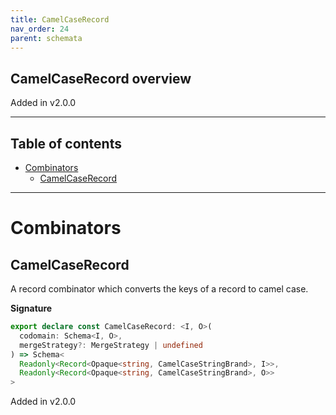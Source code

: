 ```yaml
---
title: CamelCaseRecord
nav_order: 24
parent: schemata
---
```


## CamelCaseRecord overview

Added in v2.0.0

---

<h2 class="text-delta">Table of contents</h2>

- [Combinators](#combinators)
  - [CamelCaseRecord](#camelcaserecord)

---

# Combinators

## CamelCaseRecord

A record combinator which converts the keys of a record to camel case.

**Signature**

```ts
export declare const CamelCaseRecord: <I, O>(
  codomain: Schema<I, O>,
  mergeStrategy?: MergeStrategy | undefined
) => Schema<
  Readonly<Record<Opaque<string, CamelCaseStringBrand>, I>>,
  Readonly<Record<Opaque<string, CamelCaseStringBrand>, O>>
>
```

Added in v2.0.0
